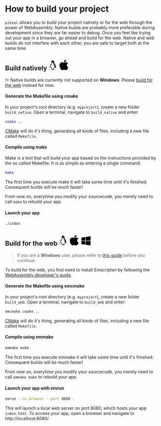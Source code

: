 # How to build your project

`piksel` allows you to build your project natively or for the web through the power of WebAssembly. Native builds are probably more preferable during development since they are far easier to debug. Once you feel like trying out your app in a browser, go ahead and build for the web. Native and web builds do not interfere with each other, you are safe to target both at the same time.

## Build natively ![linux](_media/Linux_Logo_in_Linux_Libertine_Font.svg) ![macos](_media/Apple_logo_black.svg)

!> Native builds are currently not supported on **Windows**. Please [build for the web](gettingstarted/buildproject.md#build-for-the-web-img-srcgettingstarted_mediawindows_logo_2012-blacksvgdata-origin_mediawindows_logo_2012-blacksvg-altwindows) instead for now.

#### Generate the Makefile using cmake

In your project's root directory (e.g. `myproject`), create a new folder `build_native`. Open a terminal, navigate to `build_native` and enter:

```bash
cmake ..
```

[CMake](https://cmake.org/) will do it's thing, generating all kinds of files, including a new file called `Makefile`.

#### Compile using make

Make is a tool that will build your app based on the instructions provided by the so called Makefile. It is as simple as entering a single command:

```bash
make
```

The first time you execute make it will take some time until it's finished. Consequent builds will be much faster!

From now on, everytime you modify your sourcecode, you merely need to call `make` to rebuild your app.

#### Launch your app

```bash
./index
```

## Build for the web ![linux](_media/Linux_Logo_in_Linux_Libertine_Font.svg) ![macos](_media/Apple_logo_black.svg) ![windows](_media/Windows_logo_2012-Black.svg)

>If you are a **Windows** user, please refer to [this guide](gettingstarted/buildonwindows.md#how-to-build-on-windows) before you continue.

To build for the web, you first need to install Emscripten by following the [WebAssembly developer's guide](https://webassembly.org/getting-started/developers-guide/).

#### Generate the Makefile using emcmake

In your project's root directory (e.g. `myproject`), create a new folder `build_web`. Open a terminal, navigate to `build_web` and enter:

```bash
emcmake cmake ..
```

[CMake](https://cmake.org/) will do it's thing, generating all kinds of files, including a new file called `Makefile`.

#### Compile using emmake

```bash
emmake make
```

The first time you execute emmake it will take some time until it's finished. Consequent builds will be much faster!

From now on, everytime you modify your sourcecode, you merely need to call `emmake make` to rebuild your app.

#### Launch your app with emrun

```bash
emrun --no_browser --port 8080 .
```

This will launch a local web server on port 8080, which hosts your app `index.html`. To access your app, open a browser and navigate to http://localhost:8080/
